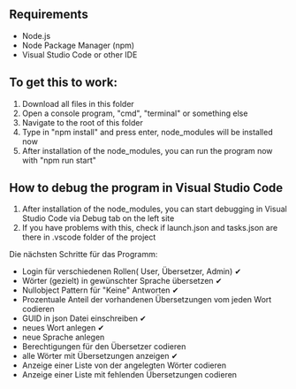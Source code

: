 ## Requirements

- Node.js
- Node Package Manager (npm)
- Visual Studio Code or other IDE

## To get this to work:

1. Download all files in this folder
2. Open a console program, "cmd", "terminal" or something else
3. Navigate to the root of this folder
4. Type in "npm install" and press enter, node_modules will be installed now
5. After installation of the node_modules, you can run the program now with "npm run start"

## How to debug the program in Visual Studio Code

1. After installation of the node_modules, you can start debugging in Visual Studio Code via Debug tab on the left site
2. If you have problems with this, check if launch.json and tasks.json are there in .vscode folder of the project


Die nächsten Schritte für das Programm:

- Login für verschiedenen Rollen( User, Übersetzer, Admin) ✔
- Wörter (gezielt) in gewünschter Sprache übersetzen ✔
- Nullobject Pattern für "Keine" Antworten ✔
- Prozentuale Anteil der vorhandenen Übersetzungen vom jeden Wort codieren
- GUID in json Datei einschreiben ✔
- neues Wort anlegen ✔
- neue Sprache anlegen 
- Berechtigungen für den Übersetzer codieren
- alle Wörter mit Übersetzungen anzeigen ✔
- Anzeige einer Liste von der angelegten Wörter codieren 
- Anzeige einer Liste mit fehlenden Übersetzungen codieren 


